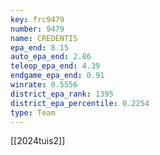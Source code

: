 ```yaml
---
key: frc9479
number: 9479
name: CREDENTIS
epa_end: 8.15
auto_epa_end: 2.86
teleop_epa_end: 4.39
endgame_epa_end: 0.91
winrate: 0.5556
district_epa_rank: 1395
district_epa_percentile: 0.2254
type: Team
---
```

[[2024tuis2]]
